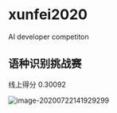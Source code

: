 # xunfei2020
AI developer competiton



## 语种识别挑战赛



线上得分 0.30092

![image-20200722141929299](C:\Users\Harrison\AppData\Roaming\Typora\typora-user-images\image-20200722141929299.png)

